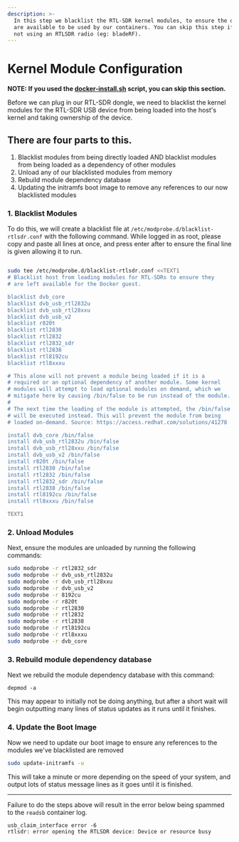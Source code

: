 ```yaml
---
description: >-
  In this step we blacklist the RTL-SDR kernel modules, to ensure the devices
  are available to be used by our containers. You can skip this step if you're
  not using an RTLSDR radio (eg: bladeRF).
---
```


# Kernel Module Configuration

**NOTE: If you used the [docker-install.sh](https://github.com/sdr-enthusiasts/docker-install) script, you can skip this section.**

Before we can plug in our RTL-SDR dongle, we need to blacklist the kernel modules for the RTL-SDR USB device from being loaded into the host's kernel and taking ownership of the device.

## **There are four parts to this.**

1. Blacklist modules from being directly loaded AND blacklist modules from being loaded as a dependency of other modules
1. Unload any of our blacklisted modules from memory
1. Rebuild module dependency database
1. Updating the initramfs boot image to remove any references to our now blacklisted modules

### 1. Blacklist Modules

To do this, we will create a blacklist file at `/etc/modprobe.d/blacklist-rtlsdr.conf` with the following command. While logged in as root, please copy and paste all lines at once, and press enter after to ensure the final line is given allowing it to run.

```bash

sudo tee /etc/modprobe.d/blacklist-rtlsdr.conf <<TEXT1
# Blacklist host from loading modules for RTL-SDRs to ensure they
# are left available for the Docker guest.

blacklist dvb_core
blacklist dvb_usb_rtl2832u
blacklist dvb_usb_rtl28xxu
blacklist dvb_usb_v2
blacklist r820t
blacklist rtl2830
blacklist rtl2832
blacklist rtl2832_sdr
blacklist rtl2838
blacklist rtl8192cu
blacklist rtl8xxxu

# This alone will not prevent a module being loaded if it is a
# required or an optional dependency of another module. Some kernel
# modules will attempt to load optional modules on demand, which we
# mitigate here by causing /bin/false to be run instead of the module.
#
# The next time the loading of the module is attempted, the /bin/false
# will be executed instead. This will prevent the module from being
# loaded on-demand. Source: https://access.redhat.com/solutions/41278

install dvb_core /bin/false
install dvb_usb_rtl2832u /bin/false
install dvb_usb_rtl28xxu /bin/false
install dvb_usb_v2 /bin/false
install r820t /bin/false
install rtl2830 /bin/false
install rtl2832 /bin/false
install rtl2832_sdr /bin/false
install rtl2838 /bin/false
install rtl8192cu /bin/false
install rtl8xxxu /bin/false

TEXT1

```

### 2. Unload Modules

Next, ensure the modules are unloaded by running the following commands:

```bash
sudo modprobe -r rtl2832_sdr
sudo modprobe -r dvb_usb_rtl2832u
sudo modprobe -r dvb_usb_rtl28xxu
sudo modprobe -r dvb_usb_v2
sudo modprobe -r 8192cu
sudo modprobe -r r820t
sudo modprobe -r rtl2830
sudo modprobe -r rtl2832
sudo modprobe -r rtl2838
sudo modprobe -r rtl8192cu
sudo modprobe -r rtl8xxxu
sudo modprobe -r dvb_core

```

### 3. Rebuild module dependency database

Next we rebuild the module dependency database with this command:

```
depmod -a
```

This may appear to initially not be doing anything, but after a short wait will begin outputting many lines of status updates as it runs until it finishes.

### 4. Update the Boot Image

Now we need to update our boot image to ensure any references to the modules we've blacklisted are removed

```bash
sudo update-initramfs -u
```

This will take a minute or more depending on the speed of your system, and output lots of status message lines as it goes until it is finished.

---

Failure to do the steps above will result in the error below being spammed to the `readsb` container log.

```text
usb_claim_interface error -6
rtlsdr: error opening the RTLSDR device: Device or resource busy
```

